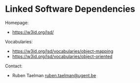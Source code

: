Linked Software Dependencies
===

Homepage:
* https://w3id.org/lsd/

Vocabularies:
* https://w3id.org/lsd/vocabularies/object-mapping
* https://w3id.org/lsd/vocabularies/object-oriented

Contact:
* Ruben Taelman <ruben.taelman@ugent.be>

